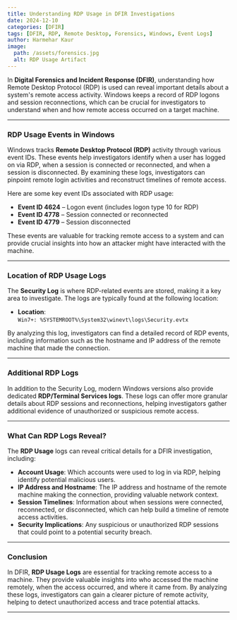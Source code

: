 ```yaml
---
title: Understanding RDP Usage in DFIR Investigations  
date: 2024-12-10  
categories: [DFIR]  
tags: [DFIR, RDP, Remote Desktop, Forensics, Windows, Event Logs]  
author: Harmehar Kaur  
image:  
  path: /assets/forensics.jpg  
  alt: RDP Usage Artifact  
---
```


In **Digital Forensics and Incident Response (DFIR)**, understanding how Remote Desktop Protocol (RDP) is used can reveal important details about a system's remote access activity. Windows keeps a record of RDP logons and session reconnections, which can be crucial for investigators to understand when and how remote access occurred on a target machine.

---

### RDP Usage Events in Windows

Windows tracks **Remote Desktop Protocol (RDP)** activity through various event IDs. These events help investigators identify when a user has logged on via RDP, when a session is connected or reconnected, and when a session is disconnected. By examining these logs, investigators can pinpoint remote login activities and reconstruct timelines of remote access.

Here are some key event IDs associated with RDP usage:

- **Event ID 4624** – Logon event (includes logon type 10 for RDP)  
- **Event ID 4778** – Session connected or reconnected  
- **Event ID 4779** – Session disconnected  

These events are valuable for tracking remote access to a system and can provide crucial insights into how an attacker might have interacted with the machine.

---

### Location of RDP Usage Logs

The **Security Log** is where RDP-related events are stored, making it a key area to investigate. The logs are typically found at the following location:

- **Location**:  
  `Win7+: %SYSTEMROOT%\System32\winevt\logs\Security.evtx`

By analyzing this log, investigators can find a detailed record of RDP events, including information such as the hostname and IP address of the remote machine that made the connection.

---

### Additional RDP Logs

In addition to the Security Log, modern Windows versions also provide dedicated **RDP/Terminal Services logs**. These logs can offer more granular details about RDP sessions and reconnections, helping investigators gather additional evidence of unauthorized or suspicious remote access.

---

### What Can RDP Logs Reveal?

The **RDP Usage** logs can reveal critical details for a DFIR investigation, including:

- **Account Usage**: Which accounts were used to log in via RDP, helping identify potential malicious users.
- **IP Address and Hostname**: The IP address and hostname of the remote machine making the connection, providing valuable network context.
- **Session Timelines**: Information about when sessions were connected, reconnected, or disconnected, which can help build a timeline of remote access activities.
- **Security Implications**: Any suspicious or unauthorized RDP sessions that could point to a potential security breach.

---

### Conclusion

In DFIR, **RDP Usage Logs** are essential for tracking remote access to a machine. They provide valuable insights into who accessed the machine remotely, when the access occurred, and where it came from. By analyzing these logs, investigators can gain a clearer picture of remote activity, helping to detect unauthorized access and trace potential attacks.

---

